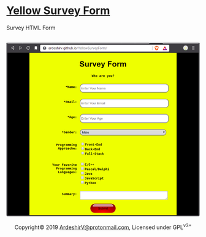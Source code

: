 # <a href="https://ardeshirv.github.io/YellowSurveyForm/" alt="Navigate to Yellow Survey Form">Yellow Survey Form</a>
<p>Survey HTML Form</p><br>
<img alt="Survey HTML Form" src="https://raw.githubusercontent.com/ArdeshirV/YellowSurveyForm/master/img/SurveyForm.png">
<br/>
<p style="text-align: center; ">
  Copyright&copy; 2019 <a href="mailto:ardeshirv@protonmail.com" alt="email">ArdeshirV@protonmail.com</a>, Licensed under GPL<sup>v3+</sup>
<p/>
